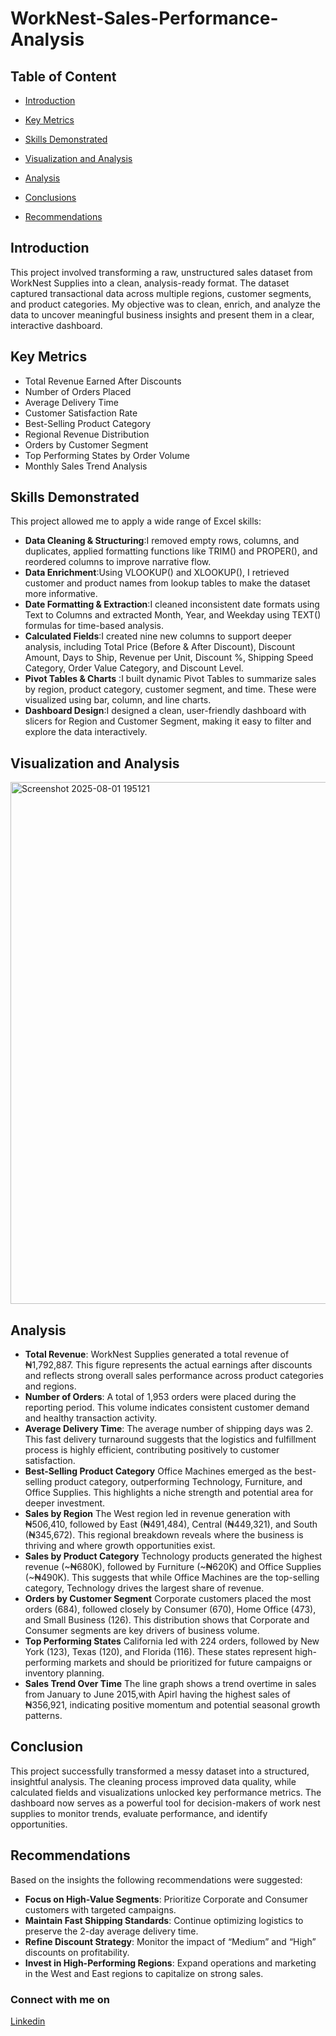 # WorkNest-Sales-Performance-Analysis
## Table of Content
- [Introduction](https://github.com/scholasticassimon/Worknest-Sales-Performance-Analysis/blob/main/README.md#introduction)

- [Key Metrics](https://github.com/scholasticassimon/Worknest-Sales-Performance-Analysis/blob/main/README.md#key-metrics)

- [Skills Demonstrated](https://github.com/scholasticassimon/Worknest-Sales-Performance-Analysis/blob/main/README.md#skills-demonstrated)

- [Visualization and Analysis](https://github.com/scholasticassimon/Worknest-Sales-Performance-Analysis/blob/main/README.md#visualization-and-analysis)

- [Analysis](https://github.com/scholasticassimon/Worknest-Sales-Performance-Analysis/blob/main/README.md#analysis)

- [Conclusions](https://github.com/scholasticassimon/Worknest-Sales-Performance-Analysis/blob/main/README.md#conclusion)

- [Recommendations](https://github.com/scholasticassimon/Worknest-Sales-Performance-Analysis/blob/main/README.md#recommendations)

## Introduction
This project involved transforming a raw, unstructured sales dataset from WorkNest Supplies into a clean, analysis-ready format. The dataset captured transactional data across multiple regions, customer segments, and product categories. My objective was to clean, enrich, and analyze the data to uncover meaningful business insights and present them in a clear, interactive dashboard.

## Key Metrics
- Total Revenue Earned After Discounts
- Number of Orders Placed
- Average Delivery Time
- Customer Satisfaction Rate
- Best-Selling Product Category
- Regional Revenue Distribution
- Orders by Customer Segment
- Top Performing States by Order Volume
- Monthly Sales Trend Analysis

## Skills Demonstrated
This project allowed me to apply a wide range of Excel skills:

- **Data Cleaning & Structuring**:I removed empty rows, columns, and duplicates, applied formatting functions like TRIM() and PROPER(), and reordered columns to improve narrative flow.
- **Data Enrichment**:Using VLOOKUP() and XLOOKUP(), I retrieved customer and product names from lookup tables to make the dataset more informative.
- **Date Formatting & Extraction**:I cleaned inconsistent date formats using Text to Columns and extracted Month, Year, and Weekday using TEXT() formulas for time-based analysis.
- **Calculated Fields**:I created nine new columns to support deeper analysis, including Total Price (Before & After Discount), Discount Amount, Days to Ship, Revenue per Unit, Discount %, Shipping Speed Category, Order Value Category, and Discount Level.
- **Pivot Tables & Charts** :I built dynamic Pivot Tables to summarize sales by region, product category, customer segment, and time. These were visualized using bar, column, and line charts.
- **Dashboard Design**:I designed a clean, user-friendly dashboard with slicers for Region and Customer Segment, making it easy to filter and explore the data interactively.

## Visualization and Analysis
<img width="1774" height="835" alt="Screenshot 2025-08-01 195121" src="https://github.com/user-attachments/assets/49800fe3-2ed8-4556-980f-a1e378f501ae" />

## Analysis
- **Total Revenue**:
WorkNest Supplies generated a total revenue of ₦1,792,887. This figure represents the actual earnings after discounts and reflects strong overall sales performance across product categories and regions.
- **Number of Orders**:
A total of 1,953 orders were placed during the reporting period. This volume indicates consistent customer demand and healthy transaction activity.
- **Average Delivery Time**:
The average number of shipping days was 2. This fast delivery turnaround suggests that the logistics and fulfillment process is highly efficient, contributing positively to customer satisfaction.
- **Best-Selling Product Category**
Office Machines emerged as the best-selling product category, outperforming Technology, Furniture, and Office Supplies. This highlights a niche strength and potential area for deeper investment.
- **Sales by Region**
The West region led in revenue generation with ₦506,410, followed by East (₦491,484), Central (₦449,321), and South (₦345,672). This regional breakdown reveals where the business is thriving and where growth opportunities exist.
- **Sales by Product Category**
Technology products generated the highest revenue (~₦680K), followed by Furniture (~₦620K) and Office Supplies (~₦490K). This suggests that while Office Machines are the top-selling category, Technology drives the largest share of revenue.
- **Orders by Customer Segment**
Corporate customers placed the most orders (684), followed closely by Consumer (670), Home Office (473), and Small Business (126). This distribution shows that Corporate and Consumer segments are key drivers of business volume.
- **Top Performing States**
California led with 224 orders, followed by New York (123), Texas (120), and Florida (116). These states represent high-performing markets and should be prioritized for future campaigns or inventory planning.
- **Sales Trend Over Time**
The line graph shows a trend overtime in sales from January to June 2015,with Apirl having the highest sales of ₦356,921, indicating positive momentum and potential seasonal growth patterns.

## Conclusion
This project successfully transformed a messy dataset into a structured, insightful analysis. The cleaning process improved data quality, while calculated fields and visualizations unlocked key performance metrics. The dashboard now serves as a powerful tool for decision-makers of work nest supplies  to monitor trends, evaluate performance, and identify opportunities.

## Recommendations
Based on the insights the following recommendations were suggested:
- **Focus on High-Value Segments**:
Prioritize Corporate and Consumer customers with targeted campaigns.
- **Maintain Fast Shipping Standards**:
Continue optimizing logistics to preserve the 2-day average delivery time.
- **Refine Discount Strategy**:
Monitor the impact of “Medium” and “High” discounts on profitability.
- **Invest in High-Performing Regions**:
Expand operations and marketing in the West and East regions to capitalize on strong sales.

### Connect with me on
[Linkedin](https://www.linkedin.com/in/scholasticasimon)


